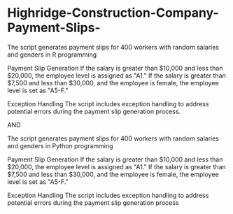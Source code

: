 # Highridge-Construction-Company-Payment-Slips-
The script generates payment slips for 400 workers with random salaries and genders in R programming

Payment Slip Generation
If the salary is greater than $10,000 and less than $20,000, the employee level is assigned as "A1."
If the salary is greater than $7,500 and less than $30,000, and the employee is female, the employee level is set as "A5-F."

Exception Handling
The script includes exception handling to address potential errors during the payment slip generation process.

AND

The script generates payment slips for 400 workers with random salaries and genders in Python programming

Payment Slip Generation
If the salary is greater than $10,000 and less than $20,000, the employee level is assigned as "A1."
If the salary is greater than $7,500 and less than $30,000, and the employee is female, the employee level is set as "A5-F."

Exception Handling
The script includes exception handling to address potential errors during the payment slip generation process
